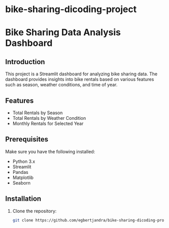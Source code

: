 # bike-sharing-dicoding-project
# Bike Sharing Data Analysis Dashboard

## Introduction
This project is a Streamlit dashboard for analyzing bike sharing data. The dashboard provides insights into bike rentals based on various features such as season, weather conditions, and time of year.

## Features
- Total Rentals by Season
- Total Rentals by Weather Condition
- Monthly Rentals for Selected Year

## Prerequisites
Make sure you have the following installed:
- Python 3.x
- Streamlit
- Pandas
- Matplotlib
- Seaborn

## Installation
1. Clone the repository:
   ```bash
   git clone https://github.com/egbertjandra/bike-sharing-dicoding-project.git
